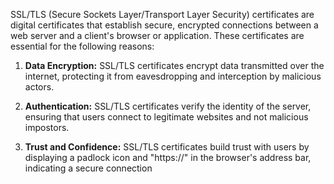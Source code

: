 SSL/TLS (Secure Sockets Layer/Transport Layer Security) certificates are digital certificates that establish secure, encrypted connections between a web server and a client's browser or application. These certificates are essential for the following reasons:

1. **Data Encryption:** SSL/TLS certificates encrypt data transmitted over the internet, protecting it from eavesdropping and interception by malicious actors.
    
2. **Authentication:** SSL/TLS certificates verify the identity of the server, ensuring that users connect to legitimate websites and not malicious impostors.
    
3. **Trust and Confidence:** SSL/TLS certificates build trust with users by displaying a padlock icon and "https://" in the browser's address bar, indicating a secure connection
